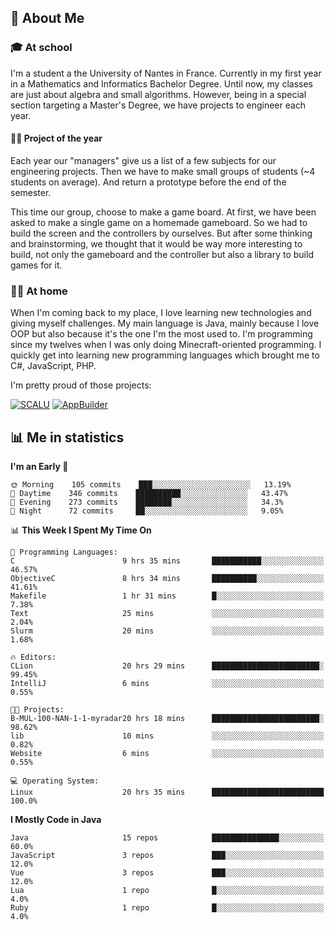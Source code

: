 ## 👀 About Me

### 🎓 At school

I'm a student a the University of Nantes in France. Currently in my first year in a Mathematics and Informatics Bachelor Degree. Until now, my classes are just about algebra and small algorithms. However, being in a special section targeting a Master's Degree, we have projects to engineer each year. 

#### 🔧🔬 Project of the year

Each year our "managers" give us a list of a few subjects for our engineering projects. Then we have to make small groups of students (~4 students on average). And return a prototype before the end of the semester.

This time our group, choose to make a game board. At first, we have been asked to make a single game on a homemade gameboard. So we had to build the screen and the controllers by ourselves. 
But after some thinking and brainstorming, we thought that it would be way more interesting to build, not only the gameboard and the controller but also a library to build games for it.

### 👨‍💻 At home

When I'm coming back to my place, I love learning new technologies and giving myself challenges. My main language is Java, mainly because I love OOP but also because it's the one I'm the most used to. I'm programming since my twelves when I was only doing Minecraft-oriented programming.  I quickly get into learning new programming languages which brought me to C#, JavaScript, PHP. 

I'm pretty proud of those projects:

[![SCALU](https://github-readme-stats.vercel.app/api/pin?username=renardfute&repo=SCALU)](https://github.com/renardfute/scalu)
[![AppBuilder](https://github-readme-stats.vercel.app/api/pin?username=pulsedev2&repo=AppBuilder)](https://github.com/pulsedev2/AppBuilder)

## 📊 Me in statistics
<!--START_SECTION:waka-->
**I'm an Early 🐤** 

```text
🌞 Morning    105 commits    ███░░░░░░░░░░░░░░░░░░░░░░   13.19% 
🌆 Daytime    346 commits    ██████████░░░░░░░░░░░░░░░   43.47% 
🌃 Evening    273 commits    ████████░░░░░░░░░░░░░░░░░   34.3% 
🌙 Night      72 commits     ██░░░░░░░░░░░░░░░░░░░░░░░   9.05%

```


📊 **This Week I Spent My Time On** 

```text
💬 Programming Languages: 
C                        9 hrs 35 mins       ███████████░░░░░░░░░░░░░░   46.57% 
ObjectiveC               8 hrs 34 mins       ██████████░░░░░░░░░░░░░░░   41.61% 
Makefile                 1 hr 31 mins        █░░░░░░░░░░░░░░░░░░░░░░░░   7.38% 
Text                     25 mins             ░░░░░░░░░░░░░░░░░░░░░░░░░   2.04% 
Slurm                    20 mins             ░░░░░░░░░░░░░░░░░░░░░░░░░   1.68%

🔥 Editors: 
CLion                    20 hrs 29 mins      ████████████████████████░   99.45% 
IntelliJ                 6 mins              ░░░░░░░░░░░░░░░░░░░░░░░░░   0.55%

🐱‍💻 Projects: 
B-MUL-100-NAN-1-1-myradar20 hrs 18 mins      ████████████████████████░   98.62% 
lib                      10 mins             ░░░░░░░░░░░░░░░░░░░░░░░░░   0.82% 
Website                  6 mins              ░░░░░░░░░░░░░░░░░░░░░░░░░   0.55%

💻 Operating System: 
Linux                    20 hrs 35 mins      █████████████████████████   100.0%

```

**I Mostly Code in Java** 

```text
Java                     15 repos            ███████████████░░░░░░░░░░   60.0% 
JavaScript               3 repos             ███░░░░░░░░░░░░░░░░░░░░░░   12.0% 
Vue                      3 repos             ███░░░░░░░░░░░░░░░░░░░░░░   12.0% 
Lua                      1 repo              █░░░░░░░░░░░░░░░░░░░░░░░░   4.0% 
Ruby                     1 repo              █░░░░░░░░░░░░░░░░░░░░░░░░   4.0%

```



<!--END_SECTION:waka-->

